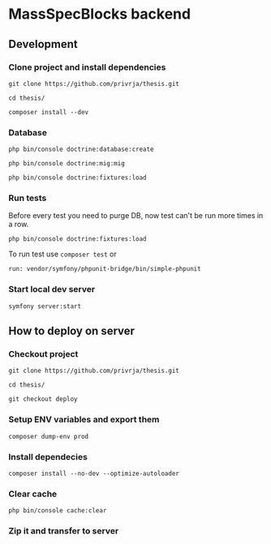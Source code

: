 # MassSpecBlocks backend
## Development
### Clone project and install dependencies
```git clone https://github.com/privrja/thesis.git```

```cd thesis/```

```composer install --dev```

### Database

```php bin/console doctrine:database:create```

```php bin/console doctrine:mig:mig```

```php bin/console doctrine:fixtures:load```

### Run tests

Before every test you need to purge DB, now test can't be run more times in a row.

```php bin/console doctrine:fixtures:load```

To run test use
```composer test```
or

```run: vendor/symfony/phpunit-bridge/bin/simple-phpunit```

### Start local dev server 
```symfony server:start```

## How to deploy on server
### Checkout project

```git clone https://github.com/privrja/thesis.git```

```cd thesis/```

```git checkout deploy```

### Setup ENV variables and export them
```composer dump-env prod```

### Install dependecies
 ```composer install --no-dev --optimize-autoloader```

### Clear cache
```php bin/console cache:clear```

### Zip it and transfer to server
